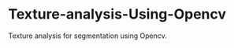 Texture-analysis-Using-Opencv
=============================

Texture analysis for segmentation using Opencv.

